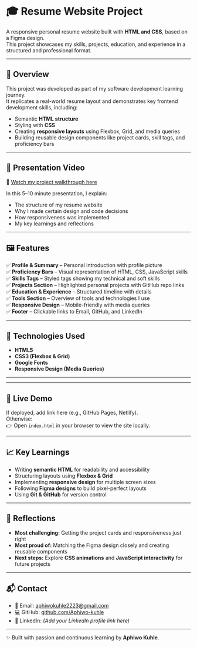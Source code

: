 # 🎓 Resume Website Project

A responsive personal resume website built with **HTML and CSS**, based on a Figma design.  
This project showcases my skills, projects, education, and experience in a structured and professional format.  

---

## 📌 Overview
This project was developed as part of my software development learning journey.  
It replicates a real-world resume layout and demonstrates key frontend development skills, including:

- Semantic **HTML structure**
- Styling with **CSS**
- Creating **responsive layouts** using Flexbox, Grid, and media queries
- Building reusable design components like project cards, skill tags, and proficiency bars

---

## 🎥 Presentation Video
🔗 [Watch my project walkthrough here](https://1drv.ms/f/c/949c2d3a139cdf95/EqJLZufiIjBItGMWqJ95JFcBPhoxIwn5srCCkTt3Qn7tbw?e=ssiaP6)

In this 5–10 minute presentation, I explain:
- The structure of my resume website  
- Why I made certain design and code decisions  
- How responsiveness was implemented  
- My key learnings and reflections  

---

## 🖼️ Features

✅ **Profile & Summary** – Personal introduction with profile picture  
✅ **Proficiency Bars** – Visual representation of HTML, CSS, JavaScript skills  
✅ **Skills Tags** – Styled tags showing my technical and soft skills  
✅ **Projects Section** – Highlighted personal projects with GitHub repo links  
✅ **Education & Experience** – Structured timeline with details  
✅ **Tools Section** – Overview of tools and technologies I use  
✅ **Responsive Design** – Mobile-friendly with media queries  
✅ **Footer** – Clickable links to Email, GitHub, and LinkedIn  

---

## 🚀 Technologies Used
- **HTML5**
- **CSS3 (Flexbox & Grid)**
- **Google Fonts**
- **Responsive Design (Media Queries)**

---


---

## 📌 Live Demo
If deployed, add link here (e.g., GitHub Pages, Netlify).  
Otherwise:  
👉 Open `index.html` in your browser to view the site locally.  

---

## 📈 Key Learnings
- Writing **semantic HTML** for readability and accessibility  
- Structuring layouts using **Flexbox & Grid**  
- Implementing **responsive design** for multiple screen sizes  
- Following **Figma designs** to build pixel-perfect layouts  
- Using **Git & GitHub** for version control  

---

## 🌟 Reflections
- **Most challenging:** Getting the project cards and responsiveness just right  
- **Most proud of:** Matching the Figma design closely and creating reusable components  
- **Next steps:** Explore **CSS animations** and **JavaScript interactivity** for future projects  

---

## 📬 Contact
- 📧 Email: [aphiwokuhle2223@gmail.com](mailto:aphiwokuhle2223@gmail.com)  
- 💻 GitHub: [github.com/Aphiwo-kuhle](https://github.com/Aphiwo-kuhle)  
- 🔗 LinkedIn: *(Add your LinkedIn profile link here)*  

---
✨ Built with passion and continuous learning by **Aphiwo Kuhle**.
